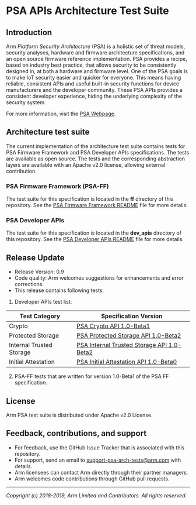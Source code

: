 
# PSA APIs Architecture Test Suite

## Introduction

Arm *Platform Security Architecture* (PSA) is a holistic set of threat models, security analyses, hardware and firmware architecture specifications, and an open source firmware reference implementation. PSA provides a recipe, based on industry best practice, that allows security to be consistently designed in, at both a hardware and firmware level. One of the PSA goals is to make IoT security easier and quicker for everyone. This means having reliable, consistent APIs and useful built-in security functions for device manufacturers and the developer community. These PSA APIs provides a consistent developer experience, hiding the underlying complexity of the security system.

For more information, visit the [PSA Webpage](https://developer.arm.com/products/architecture/platform-security-architecture).

## Architecture test suite

The current implementation of the architecture test suite contains tests for PSA Firmware Framework and PSA Developer APIs specifications. The tests are available as open source. The tests and the corresponding abstraction layers are available with an Apache v2.0 license, allowing external contribution.

### PSA Firmware Framework (PSA-FF)
The test suite for this specification is located in the **ff** directory of this repository. See the [PSA Firmware Framework README](ff/README.md) file for more details.

### PSA Developer APIs
The test suite for this specification is located in the **dev_apis** directory of this repository. See the [PSA Developer APIs README](dev_apis/README.md) file for more details.

## Release Update
 - Release Version: 0.9
 - Code quality: Arm welcomes suggestions for enhancements and error corrections.
 - This release contains following tests: <br />

1. Developer APIs test list:

| Test Category            | Specification Version                |
|--------------------------|--------------------------------------|
| Crypto                   | [PSA Crypto API 1.0-Beta1](../api-specs/crypto/v1.0-beta1/)     |
| Protected Storage        | [PSA Protected Storage API 1.0-Beta2](../api-specs/storage/v1.0-beta2/) |
| Internal Trusted Storage | [PSA Internal Trusted Storage API 1.0-Beta2](../api-specs/storage/v1.0-beta2/) |
| Initial Attestation      | [PSA Initial Attestation API 1.0-Beta0](../api-specs/attestation/v1.0-beta0/)  |

2. PSA-FF tests that are written for version 1.0-Beta1 of the PSA FF specification.

## License

Arm PSA test suite is distributed under Apache v2.0 License.

## Feedback, contributions, and support

 - For feedback, use the GitHub Issue Tracker that is associated with this repository.
 - For support, send an email to support-psa-arch-tests@arm.com with details.
 - Arm licensees can contact Arm directly through their partner managers.
 - Arm welcomes code contributions through GitHub pull requests.

--------------

*Copyright (c) 2018-2019, Arm Limited and Contributors. All rights reserved.*
